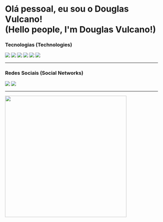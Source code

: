 <h1 style="font: Consolas;">Olá pessoal, eu sou o Douglas Vulcano! <br/> (Hello people, I'm Douglas Vulcano!)</h1> 

### Tecnologias (Technologies)
<img src="https://img.shields.io/badge/Java-ED8B00?style=for-the-badge&logo=openjdk&logoColor=white" /> <img src="https://img.shields.io/badge/Spring-6DB33F?style=for-the-badge&logo=spring&logoColor=white" /> <img src="https://img.shields.io/badge/Docker-2CA5E0?style=for-the-badge&logo=docker&logoColor=white" /> <img src="https://img.shields.io/badge/React-20232A?style=for-the-badge&logo=react&logoColor=61DAFB"> <img src="https://img.shields.io/badge/Vue.js-35495E?style=for-the-badge&logo=vuedotjs&logoColor=4FC08D" /> <img src="https://img.shields.io/badge/Laravel-FF2D20?style=for-the-badge&logo=laravel&logoColor=white" />

<hr>

### Redes Sociais (Social Networks)

[<img src="https://img.shields.io/badge/LinkedIn-0077B5?style=for-the-badge&logo=linkedin&logoColor=white" />](https://www.linkedin.com/in/douglas-da-silva-vulcano/) <a href="mailto:tassiofernandescosta@gmail.com" alt="gmail" target="_blank"><img src="https://img.shields.io/badge/Gmail-D14836?style=for-the-badge&logo=gmail&logoColor=white" /></a>

<hr>

<img width='400' src="https://github-readme-stats.vercel.app/api?username=DouglasVulcano" />

